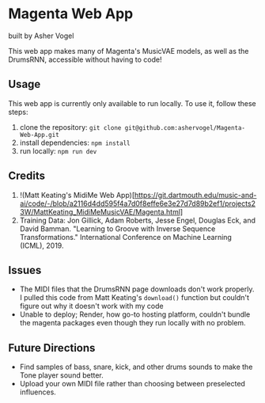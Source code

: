 # Magenta Web App
built by Asher Vogel

This web app makes many of Magenta's MusicVAE models, as well as the DrumsRNN, accessible without having to code!

## Usage

This web app is currently only available to run locally. To use it, follow these steps:

1. clone the repository: `git clone git@github.com:ashervogel/Magenta-Web-App.git`
2. install dependencies: `npm install`
3. run locally: `npm run dev`

## Credits

1. !(Matt Keating's MidiMe Web App)[https://git.dartmouth.edu/music-and-ai/code/-/blob/a2116d4dd595f4a7d0f8effe6e3e27d7d89b2ef1/projects23W/MattKeating_MidiMeMusicVAE/Magenta.html]
2. Training Data: 
  Jon Gillick, Adam Roberts, Jesse Engel, Douglas Eck, and David Bamman.
  "Learning to Groove with Inverse Sequence Transformations."
    International Conference on Machine Learning (ICML), 2019.

## Issues

* The MIDI files that the DrumsRNN page downloads don't work properly. I pulled this code from Matt Keating's `download()` function but couldn't figure out why it doesn't work with my code
* Unable to deploy; Render, how go-to hosting platform, couldn't bundle the magenta packages even though they run locally with no problem.

## Future Directions

* Find samples of bass, snare, kick, and other drums sounds to make the Tone player sound better.
* Upload your own MIDI file rather than choosing between preselected influences.